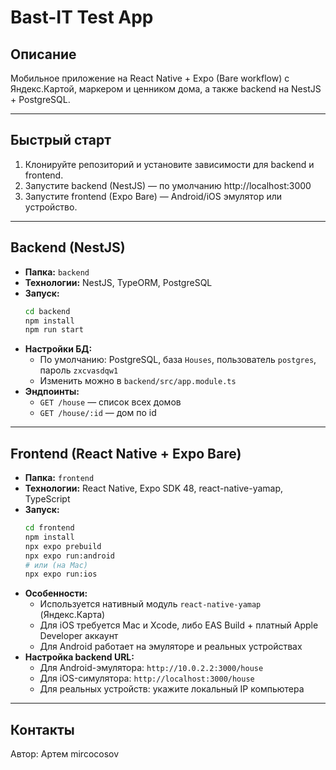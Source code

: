 # Bast-IT Test App

## Описание

Мобильное приложение на React Native + Expo (Bare workflow) с Яндекс.Картой, маркером и ценником дома, а также backend на NestJS + PostgreSQL.

---

## Быстрый старт

1. Клонируйте репозиторий и установите зависимости для backend и frontend.
2. Запустите backend (NestJS) — по умолчанию http://localhost:3000
3. Запустите frontend (Expo Bare) — Android/iOS эмулятор или устройство.

---

## Backend (NestJS)

- **Папка:** `backend`
- **Технологии:** NestJS, TypeORM, PostgreSQL
- **Запуск:**
  ```sh
  cd backend
  npm install
  npm run start
  ```
- **Настройки БД:**
  - По умолчанию: PostgreSQL, база `Houses`, пользователь `postgres`, пароль `zxcvasdqw1`
  - Изменить можно в `backend/src/app.module.ts`
- **Эндпоинты:**
  - `GET /house` — список всех домов
  - `GET /house/:id` — дом по id

---

## Frontend (React Native + Expo Bare)

- **Папка:** `frontend`
- **Технологии:** React Native, Expo SDK 48, react-native-yamap, TypeScript
- **Запуск:**
  ```sh
  cd frontend
  npm install
  npx expo prebuild
  npx expo run:android
  # или (на Mac)
  npx expo run:ios
  ```
- **Особенности:**
  - Используется нативный модуль `react-native-yamap` (Яндекс.Карта)
  - Для iOS требуется Mac и Xcode, либо EAS Build + платный Apple Developer аккаунт
  - Для Android работает на эмуляторе и реальных устройствах
- **Настройка backend URL:**
  - Для Android-эмулятора: `http://10.0.2.2:3000/house`
  - Для iOS-симулятора: `http://localhost:3000/house`
  - Для реальных устройств: укажите локальный IP компьютера

---

## Контакты

Автор: Артем mircocosov

